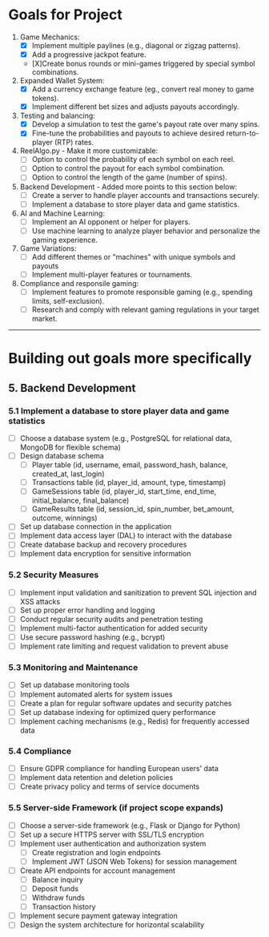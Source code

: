 # Goals for Project
1. Game Mechanics:
    - [X] Implement multiple paylines (e.g., diagonal or zigzag patterns).
    - [X] Add a progressive jackpot feature.
    - [X]Create bonus rounds or mini-games triggered by special symbol combinations.
2. Expanded Wallet System:
    - [X] Add a currency exchange feature (eg., convert real money to game tokens).
    - [X] Implement different bet sizes and adjusts payouts accordingly.
3. Testing and balancing:
    - [X] Develop a simulation to test the game's payout rate over many spins.
    - [X] Fine-tune the probabilities and payouts to achieve desired return-to-player (RTP) rates.
4. ReelAlgo.py - Make it more customizable:
    - [ ] Option to control the probability of each symbol on each reel.
    - [ ] Option to control the payout for each symbol combination.
    - [ ] Option to control the length of the game (number of spins).
4. Backend Development - Added more points to this section below:
    - [ ] Create a server to handle player accounts and transactions securely.
    - [ ] Implement a database to store player data and game statistics.
5. AI and Machine Learning:
    - [ ] Implement an AI opponent or helper for players.
    - [ ] Use machine learning to analyze player behavior and personalize the gaming experience.
6. Game Variations:
    - [ ] Add different themes or "machines" with unique symbols and payouts
    - [ ] Implement multi-player features or tournaments.
7. Compliance and responsile gaming:
    - [ ] Implement features to promote responsible gaming (e.g., spending limits, self-exclusion).
    - [ ] Research and comply with relevant gaming regulations in your target market.
***
# Building out goals more specifically
## 5. Backend Development
### 5.1 Implement a database to store player data and game statistics
- [ ] Choose a database system (e.g., PostgreSQL for relational data, MongoDB for flexible schema)
- [ ] Design database schema
  - [ ] Player table (id, username, email, password_hash, balance, created_at, last_login)
  - [ ] Transactions table (id, player_id, amount, type, timestamp)
  - [ ] GameSessions table (id, player_id, start_time, end_time, initial_balance, final_balance)
  - [ ] GameResults table (id, session_id, spin_number, bet_amount, outcome, winnings)
- [ ] Set up database connection in the application
- [ ] Implement data access layer (DAL) to interact with the database
- [ ] Create database backup and recovery procedures
- [ ] Implement data encryption for sensitive information

### 5.2 Security Measures
- [ ] Implement input validation and sanitization to prevent SQL injection and XSS attacks
- [ ] Set up proper error handling and logging
- [ ] Conduct regular security audits and penetration testing
- [ ] Implement multi-factor authentication for added security
- [ ] Use secure password hashing (e.g., bcrypt)
- [ ] Implement rate limiting and request validation to prevent abuse

### 5.3 Monitoring and Maintenance
- [ ] Set up database monitoring tools
- [ ] Implement automated alerts for system issues
- [ ] Create a plan for regular software updates and security patches
- [ ] Set up database indexing for optimized query performance
- [ ] Implement caching mechanisms (e.g., Redis) for frequently accessed data

### 5.4 Compliance
- [ ] Ensure GDPR compliance for handling European users' data
- [ ] Implement data retention and deletion policies
- [ ] Create privacy policy and terms of service documents

### 5.5 Server-side Framework (if project scope expands)
- [ ] Choose a server-side framework (e.g., Flask or Django for Python)
- [ ] Set up a secure HTTPS server with SSL/TLS encryption
- [ ] Implement user authentication and authorization system
  - [ ] Create registration and login endpoints
  - [ ] Implement JWT (JSON Web Tokens) for session management
- [ ] Create API endpoints for account management
  - [ ] Balance inquiry
  - [ ] Deposit funds
  - [ ] Withdraw funds
  - [ ] Transaction history
- [ ] Implement secure payment gateway integration
- [ ] Design the system architecture for horizontal scalability
